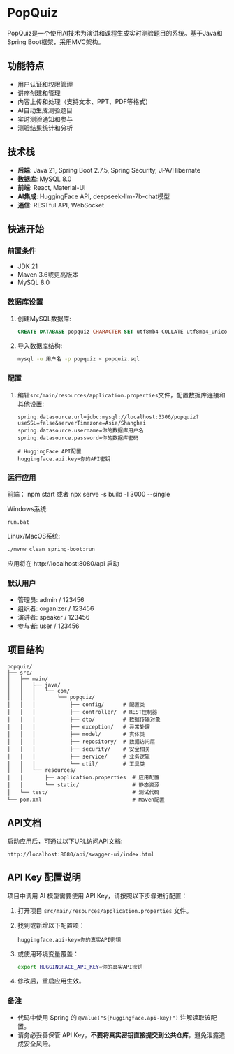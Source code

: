 # PopQuiz

PopQuiz是一个使用AI技术为演讲和课程生成实时测验题目的系统。基于Java和Spring Boot框架，采用MVC架构。

## 功能特点

- 用户认证和权限管理
- 讲座创建和管理
- 内容上传和处理（支持文本、PPT、PDF等格式）
- AI自动生成测验题目
- 实时测验通知和参与
- 测验结果统计和分析

## 技术栈

- **后端**: Java 21, Spring Boot 2.7.5, Spring Security, JPA/Hibernate
- **数据库**: MySQL 8.0
- **前端**: React, Material-UI
- **AI集成**: HuggingFace API, deepseek-llm-7b-chat模型
- **通信**: RESTful API, WebSocket

## 快速开始

### 前置条件

- JDK 21
- Maven 3.6或更高版本
- MySQL 8.0

### 数据库设置

1. 创建MySQL数据库:
   ```sql
   CREATE DATABASE popquiz CHARACTER SET utf8mb4 COLLATE utf8mb4_unicode_ci;
   ```

2. 导入数据库结构:
   ```bash
   mysql -u 用户名 -p popquiz < popquiz.sql
   ```

### 配置

1. 编辑`src/main/resources/application.properties`文件，配置数据库连接和其他设置:
   ```properties
   spring.datasource.url=jdbc:mysql://localhost:3306/popquiz?useSSL=false&serverTimezone=Asia/Shanghai
   spring.datasource.username=你的数据库用户名
   spring.datasource.password=你的数据库密码
   
   # HuggingFace API配置
   huggingface.api.key=你的API密钥
   ```

### 运行应用

前端：
npm start
或者
npx serve -s build -l 3000 --single

Windows系统:
```
run.bat
```

Linux/MacOS系统:
```bash
./mvnw clean spring-boot:run
```

应用将在 http://localhost:8080/api 启动

### 默认用户

- 管理员: admin / 123456
- 组织者: organizer / 123456
- 演讲者: speaker / 123456
- 参与者: user / 123456

## 项目结构

```
popquiz/
├── src/
│   ├── main/
│   │   ├── java/
│   │   │   └── com/
│   │   │       └── popquiz/
│   │   │           ├── config/      # 配置类
│   │   │           ├── controller/  # REST控制器
│   │   │           ├── dto/         # 数据传输对象
│   │   │           ├── exception/   # 异常处理
│   │   │           ├── model/       # 实体类
│   │   │           ├── repository/  # 数据访问层
│   │   │           ├── security/    # 安全相关
│   │   │           ├── service/     # 业务逻辑
│   │   │           └── util/        # 工具类
│   │   └── resources/
│   │       ├── application.properties  # 应用配置
│   │       └── static/                 # 静态资源
│   └── test/                           # 测试代码
└── pom.xml                             # Maven配置
```

## API文档

启动应用后，可通过以下URL访问API文档:
```
http://localhost:8080/api/swagger-ui/index.html
```

## API Key 配置说明

项目中调用 AI 模型需要使用 API Key，请按照以下步骤进行配置：

1. 打开项目 `src/main/resources/application.properties` 文件。

2. 找到或新增以下配置项：

   ```properties
   huggingface.api-key=你的真实API密钥
   ```

4. 或使用环境变量覆盖：

   ```bash
   export HUGGINGFACE_API_KEY=你的真实API密钥
   ```

5. 修改后，重启应用生效。

### 备注

* 代码中使用 Spring 的 `@Value("${huggingface.api-key}")` 注解读取该配置。
* 请务必妥善保管 API Key，**不要将真实密钥直接提交到公共仓库**，避免泄露造成安全风险。

